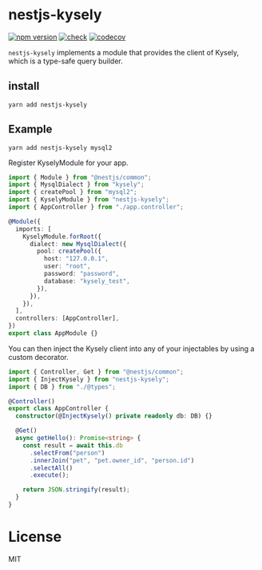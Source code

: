 # nestjs-kysely

[![npm version](https://badge.fury.io/js/nestjs-kysely.svg)](https://badge.fury.io/js/nestjs-kysely.svg)
[![check](https://github.com/kzmat/nestjs-kysely/actions/workflows/check.yml/badge.svg)](https://github.com/kzmat/nestjs-kysely/actions/workflows/check.yml)
[![codecov](https://codecov.io/gh/kzmat/nestjs-kysely/branch/master/graph/badge.svg?token=5PN87HH33L)](https://codecov.io/gh/kzmat/nestjs-kysely)

`nestjs-kysely` implements a module that provides the client of Kysely, which is a type-safe query builder.

## install

```
yarn add nestjs-kysely
```

## Example

```
yarn add nestjs-kysely mysql2
```

Register KyselyModule for your app.

```ts
import { Module } from "@nestjs/common";
import { MysqlDialect } from "kysely";
import { createPool } from "mysql2";
import { KyselyModule } from "nestjs-kysely";
import { AppController } from "./app.controller";

@Module({
  imports: [
    KyselyModule.forRoot({
      dialect: new MysqlDialect({
        pool: createPool({
          host: "127.0.0.1",
          user: "root",
          password: "password",
          database: "kysely_test",
        }),
      }),
    }),
  ],
  controllers: [AppController],
})
export class AppModule {}
```

You can then inject the Kysely client into any of your injectables by using a custom decorator.

```ts
import { Controller, Get } from "@nestjs/common";
import { InjectKysely } from "nestjs-kysely";
import { DB } from "./@types";

@Controller()
export class AppController {
  constructor(@InjectKysely() private readonly db: DB) {}

  @Get()
  async getHello(): Promise<string> {
    const result = await this.db
      .selectFrom("person")
      .innerJoin("pet", "pet.owner_id", "person.id")
      .selectAll()
      .execute();

    return JSON.stringify(result);
  }
}
```

# License

MIT
